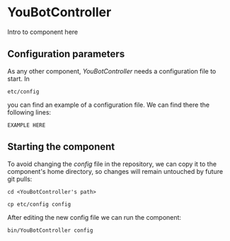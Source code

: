 # YouBotController
Intro to component here


## Configuration parameters
As any other component, *YouBotController* needs a configuration file to start. In
```
etc/config
```
you can find an example of a configuration file. We can find there the following lines:
```
EXAMPLE HERE
```

## Starting the component
To avoid changing the *config* file in the repository, we can copy it to the component's home directory, so changes will remain untouched by future git pulls:

```
cd <YouBotController's path> 
```
```
cp etc/config config
```

After editing the new config file we can run the component:

```
bin/YouBotController config
```
